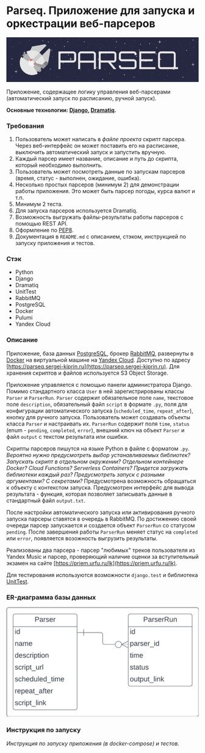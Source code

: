 # Parseq. Приложение для запуска и оркестрации веб-парсеров

<p align="center">
    <img src="images/banner.png" alt="logo">
</p>

Приложение, содержащее логику управления веб-парсерами (автоматический запуск по расписанию, ручной запуск).

**Основные технологии: [Django](https://github.com/django/django), [Dramatiq](https://github.com/Bogdanp/dramatiq).**

### Требования

1. Пользователь может написать в *файле проекта* скрипт парсера. Через веб-интерфейс он может поставить его на расписание, выключить автоматический запуск и запустить вручную.
2. Каждый парсер имеет название, описание и путь до скрипта, который необходимо выполнить.
3. Пользователь может посмотреть данные по запускам парсеров (время, статус - выполнен, ожидание, ошибка).
4. Несколько простых парсеров (минимум 2) для демонстрации работы приложения. Это может быть парсер погоды, курса валют и т.п.
5. Минимум 2 теста.
6. Для запуска парсеров используется Dramatiq.
7. Возможность выгружать файлы-результаты работы парсеров с помощью REST API.
8. Оформление по [PEP8](https://peps.python.org/pep-0008/).
9. Документация в `README.md` c описанием, стэком, инструкцией по запуску приложения и тестов.

### Стэк

- Python
- Django
- Dramatiq
- UnitTest
- RabbitMQ
- PostgreSQL
- Docker
- Pulumi
- Yandex Cloud

### Описание

Приложение, база данных [PostgreSQL](https://www.postgresql.org/), брокер [RabbitMQ](https://www.rabbitmq.com/), развернуты в [Docker](https://www.docker.com/) на виртуальной машине на [Yandex Cloud](https://yandex.cloud/ru/). Доступно по адресу [https://parseq.sergei-kiprin.ru](https://parseq.sergei-kiprin.ru). Для хранения скриптов и файлов используется S3 Object Storage.

Приложение управляется с помощью панели администратора Django. Помимо стандартного класса `User` в ней зарегистрированы классы `Parser` и `ParserRun`. `Parser` содержит обязательное поле `name`, текстовое поле `description`, обязательный файл `script` в формате `.py`, поля для конфигурации автоматического запуска (`scheduled_time`, `repeat_after`), кнопку для ручного запуска. Пользователь может создавать объекты класса `Parser` и настраивать их. `ParserRun` содержит поля `time`, `status` (enum - `pending`, `completed`, `error`), внешний ключ на объект `Parser` и файл `output` с текстом результата или ошибки.

Скрипты парсеров пишутся на языке Python в файле с форматом `.py`. *Вероятно нужно предусмотреть выбор устанавливаемых библиотек? Запускать скрипт в отдельном окружении? Отдельном контейнере Docker? Cloud Functions? Serverless Containers? Придется загружать библиотеки каждый раз? Предусмотреть запуск с разными аргументами? С секретами?* Предусмотрена возможность обращаться к объекту с контекстом запуска. Предусмотрен интерфейс для вывода результата - функция, которая позволяет записывать данные в стандартный файл `output.txt`.

После настройки автоматического запуска или активирования ручного запуска парсеры ставятся в очередь в RabbitMQ. По достижению своей очереди парсер запускается и создается объект `ParserRun` со статусом `pending`. После завершения работы `ParserRun` меняет статус на `completed` или `error`, появляется возожность выгрузить результаты.

Реализованы два парсера - парсер "любимых" треков пользователя из Yandex Music и парсер, проверяющий наличие оценки за вступительный экзамен на сайте [https://priem.urfu.ru/lk](https://priem.urfu.ru/lk).

Для тестирования используются возможности `django.test` и библиотека [UnitTest](https://docs.python.org/3/library/unittest.html).

### ER-диаграмма базы данных

![ER-диаграмма базы данных](images/er.png "ER-диаграмма базы данных")

### Инструкция по запуску

*Инструкция по запуску приложения (в docker-compose) и тестов.*
